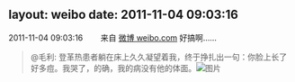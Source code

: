 layout: weibo
date: 2011-11-04 09:03:16
---
2011-11-04 09:03:16  &nbsp;&nbsp;&nbsp;&nbsp;&nbsp;&nbsp; 来自 <a href="http://weibo.com/" rel="nofollow">微博 weibo.com</a>
好搞啊……
>  @毛利: 登革热患者躺在床上久久凝望着我，终于挣扎出一句：你脸上长了好多痘。我哭了，的确，我的病没有他的体面。 ​​​
>  ![图片](https://ww4.sinaimg.cn/large/5ff5f0fejw1dmr4dov6n4j.jpg)
